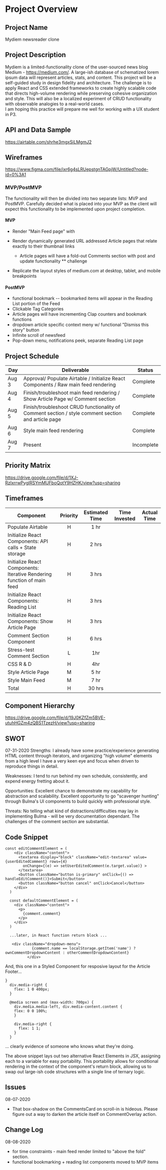 # Project Overview

## Project Name

Mydiem newsreader clone

## Project Description

Mydiem is a limited-functionality clone of the user-sourced news blog Medium - https://medium.com/.
A large-ish database of schematized lorem ipsum data will represent articles, stats, and content.
This project will be a self-guided study in design fidelity and architecture. The challenge is to apply React and CSS extended frameworks to create highly scalable code that directs high-volume rendering while preserving cohesive organization and style. This will also be a localized experiment of CRUD functionality with observable analogies to a real-world cases.  
I am hoping this practice will prepare me well for working with a UX student in P3.

## API and Data Sample

https://airtable.com/shrhe3mgxSiLMgmJ2

## Wireframes

https://www.figma.com/file/ixr6g4sLRUepstgnTAGpjW/Untitled?node-id=0%3A1

### MVP/PostMVP

The functionality will then be divided into two separate lists: MVP and PostMVP. Carefully decided what is placed into your MVP as the client will expect this functionality to be implemented upon project completion.

#### MVP

- Render "Main Feed page" with

- Render dynamically generated URL addressed Article pages that relate exactly to their thumbnail links

  - Article pages will have a fold-out Comments section with post and update functionality \*\* challenge

- Replicate the layout styles of medium.com at desktop, tablet, and mobile breakpoints

#### PostMVP

- functional bookmark -- bookmarked items will appear in the Reading List portion of the Feed
- Clickable Tag Categories
- Article pages will have incrementing Clap counters and bookmark functions
- dropdown article specific context meny w/ functional "Dismiss this story" button
- Infinite scroll of newsfeed
- Pop-down menu, notifications peek, separate Reading List page

## Project Schedule

| Day   | Deliverable                                                                                        | Status     |
| ----- | -------------------------------------------------------------------------------------------------- | ---------- |
| Aug 3 | Approval/ Populate Airtable / Initialize React Components / Raw main feed rendering                | Complete   |
| Aug 4 | Finish/troubleshoot main feed rendering / Show Article Page w/ Comment section                     | Complete   |
| Aug 5 | Finish/troubleshoot CRUD functionality of Comment section / style comment section and article page | Complete   |
| Aug 6 | Style main feed rendering                                                                          | Complete   |
| Aug 7 | Present                                                                                            | Incomplete |

## Priority Matrix

https://drive.google.com/file/d/1XJ-RzlxrrwPygIRSYmMUFboQotY9HZHK/view?usp=sharing

## Timeframes

| Component                                                              | Priority | Estimated Time | Time Invested | Actual Time |
| ---------------------------------------------------------------------- | :------: | :------------: | :-----------: | :---------: |
| Populate Airtable                                                      |    H     |      1 hr      |               |             |
| Initialize React Components: API calls + State storage                 |    H     |     2 hrs      |               |             |
| Initialize React Components: Iterative Rendering function of main feed |    H     |     3 hrs      |               |             |
| Initialize React Components: Reading List                              |    H     |     3 hrs      |               |             |
| Initialize React Components: Show Article Page                         |    H     |     3 hrs      |               |             |
| Comment Section Component                                              |    H     |     6 hrs      |               |             |
| Stress-test Comment Section                                            |    L     |      1hr       |               |             |
| CSS R & D                                                              |    H     |      4hr       |               |             |
| Style Article Page                                                     |    M     |      5 hr      |               |             |  |
| Style Main Feed                                                        |    M     |      7 hr      |               |             |  |
| Total                                                                  |    H     |     30 hrs     |               |             |

## Component Hierarchy

https://drive.google.com/file/d/19J0KZfZm5BVE-utuhHGZm4zQBS1TzezH/view?usp=sharing

## SWOT

07-31-2020
Strengths: I already have some practice/experience generating HTML content through iterators, and organizing "high volume" elements from a high level
I have a very keen eye and focus when driven to reproduce things in detail.

Weaknesses: I tend to run behind my own schedule, consistently, and expend energy fretting about it.

Opportunities: Excellent chance to demonstrate my capability for abstraction and scalability. Excellent opportunity to go "scavenger hunting" through Bulma's UI components to build quickly with professional style.

Threats: No telling what kind of distractions/difficulties may lay in implementing Bulma - will be very documentation dependant.
The challenges of the comment section are substantial.

## Code Snippet

```
const editCommentElement = (
    <div className="content">
      <textarea display="block" className="edit-textarea" value={userEditedComment} rows={4}
        onChange={(e) => setUserEditedComment(e.target.value)} >
      </textarea>
      <button className="button is-primary" onClick={() => handleEditComment()}>Submit</button>
      <button className="button cancel" onClick>Cancel</button>
    </div>
  )

  const defaultCommentElement = (
    <div className="content">
      <p>
        {comment.comment}
      </p>
    </div>
  )

  ...later, in React function return block ...

   <div className="dropdown-menu">
            {comment.name == localStorage.getItem('name') ? ownCommentDropdownContent : otherCommentDropdownContent}
          </div>
```

And, this one in a Styled Component for resposive layout for the Article Footer...

```
}
  div.media-right {
    flex: 1 0 400px;
  }

  @media screen and (max-width: 700px) {
    div.media.media-left, div.media-content.content {
    flex: 0 0 100%;
    }

    div.media-right {
      flex: 1 1;
    }
  }
```

... clearly evidence of someone who knows what they're doing.

The above snippet lays out two alternative React Elements in JSX, assigning each to a variable for easy portability. This portability
allows for conditional rendering in the context of the component's return block, allowing us to swap out large-ish code structures with
a single line of ternary logic.

## Issues

08-07-2020

- That box-shadow on the CommentsCard on scroll-in is hideous. Please figure out a way to darken the article itself on CommentOverlay action.

## Change Log

08-08-2020

- for time constraints - main feed render limited to "above the fold" section.
- functional bookmarking + reading list components moved to MVP items
